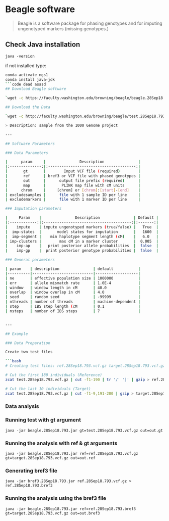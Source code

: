 # Beagle software

> Beagle is a software package for phasing genotypes and for imputing ungenotyped markers (missing genotypes.)

## Check Java installation

`java -version`

if not installed type:

```bash
conda activate ngs1
conda install java-jdk
```code dead asasd
## Download Beagle software

`wget -c https://faculty.washington.edu/browning/beagle/beagle.28Sep18.793.jar`

## Download the Data

`wget -c http://faculty.washington.edu/browning/beagle/test.28Sep18.793.vcf.gz`

> Description: sample from the 1000 Genome project

---

## Software Parameters

### Data Parameters

|      param     |               Description               |
|:--------------:|:---------------------------------------:|
|       gt       |        Input VCF file (required)        |
|       ref      | bref3 or VCF file with phased genotypes |
|       out      |      output file prefix (required)      |
|       map      |       PLINK map file with cM units      |
|      chrom     |     [chrom] or [chrom]:[start]-[end]    |
| excludesamples |      file with 1 sample ID per line     |
| excludemarkers |      file with 1 marker ID per line     |

### Imputation parameters

|     Param    |               Description               | Default |
|:------------:|:---------------------------------------:|:-------:|
|    impute    | impute ungenotyped markers (true/false) |   True  |
|  imp-states  |       model states for imputation       |   1600  |
|  imp-segment |    min haplotype segment length (cM)    |   6.0   |
| imp-clusters |        max cM in a marker cluster       |  0.005  |
|    imp-ap    |   print posterior allele probabilities  |  false  |
|    imp-gp    |  print posterior genotype probabilities |  false  |

### General parameters

| param    | description               | default           | 
|----------|---------------------------|-------------------| 
| ne       | effective population size | 1000000           | 
| err      | allele mismatch rate      | 1.0E-4            | 
| window   | window length in cM       | 40.0              | 
| overlap  | window overlap in cM      | 4.0               | 
| seed     | random seed               | -99999            | 
| nthreads | number of threads         | machine-dependent | 
| step     | IBS step length (cM       | 0.1               | 
| nsteps   | number of IBS steps       | 7                 | 


---

## Example

### Data Preparation

Create two test files

```bash
# Creating test files: ref.28Sep18.793.vcf.gz target.28Sep18.793.vcf.gz

# Cut the first 180 individuals (Reference)
zcat test.28Sep18.793.vcf.gz | cut -f1-190 | tr '/' '|' | gzip > ref.28Sep18.793.vcf.gz

# Cut the last 10 individuals (Target)
zcat test.28Sep18.793.vcf.gz | cut -f1-9,191-200 | gzip > target.28Sep18.793.vcf.gz
```

### Data analysis

### Running test with gt argument

`java -jar beagle.28Sep18.793.jar gt=test.28Sep18.793.vcf.gz out=out.gt`

### Running the analysis with ref & gt arguments

`java -jar beagle.28Sep18.793.jar ref=ref.28Sep18.793.vcf.gz gt=target.28Sep18.793.vcf.gz out=out.ref`

### Generating bref3 file

`java -jar bref3.28Sep18.793.jar ref.28Sep18.793.vcf.gz > ref.28Sep18.793.bref3`

### Running the analysis using the bref3 file

`java -jar beagle.28Sep18.793.jar ref=ref.28Sep18.793.bref3 gt=target.28Sep18.793.vcf.gz out=out.bref3`





































